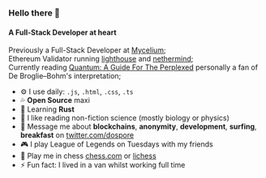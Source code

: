 ### Hello there 👋

#### A Full-Stack Developer at heart

Previously a Full-Stack Developer at [Mycelium](https://mycelium.xyz);<br>
Ethereum Validator running [lighthouse](https://github.com/sigp/lighthouse) and [nethermind](https://nethermind.io/);<br>
Currently reading [Quantum: A Guide For The Perplexed](https://www.goodreads.com/en/book/show/100034) personally a fan of De Broglie–Bohm's interpretation;<br>

- ⚙️ I use daily: `.js`, `.html`, `.css`, `.ts`
- 💦 **Open Source** maxi
- 🌱 Learning **Rust**
- 📕 I like reading non-fiction science (mostly biology or physics)
- 💬 Message me about **blockchains**, **anonymity**, **development**, **surfing**, **breakfast** on [twitter.com/dospore](https://twitter.com/_dospore)
- 🎮 I play League of Legends on Tuesdays with my friends
- 🎲 Play me in chess [chess.com](https://www.chess.com/member/dospore) or [lichess](https://lichess.org/@/DeDossBoss)
- ⚡️ Fun fact: I lived in a van whilst working full time
